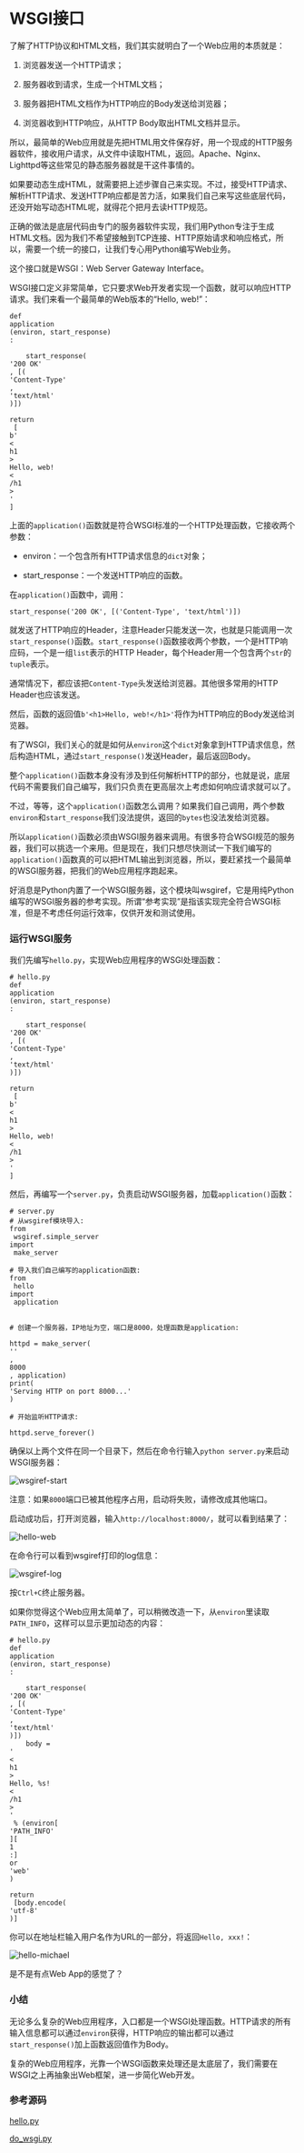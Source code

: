 # WSGI接口

了解了HTTP协议和HTML文档，我们其实就明白了一个Web应用的本质就是：

1. 浏览器发送一个HTTP请求；

2. 服务器收到请求，生成一个HTML文档；

3. 服务器把HTML文档作为HTTP响应的Body发送给浏览器；

4. 浏览器收到HTTP响应，从HTTP Body取出HTML文档并显示。

所以，最简单的Web应用就是先把HTML用文件保存好，用一个现成的HTTP服务器软件，接收用户请求，从文件中读取HTML，返回。Apache、Nginx、Lighttpd等这些常见的静态服务器就是干这件事情的。

如果要动态生成HTML，就需要把上述步骤自己来实现。不过，接受HTTP请求、解析HTTP请求、发送HTTP响应都是苦力活，如果我们自己来写这些底层代码，还没开始写动态HTML呢，就得花个把月去读HTTP规范。

正确的做法是底层代码由专门的服务器软件实现，我们用Python专注于生成HTML文档。因为我们不希望接触到TCP连接、HTTP原始请求和响应格式，所以，需要一个统一的接口，让我们专心用Python编写Web业务。

这个接口就是WSGI：Web Server Gateway Interface。

WSGI接口定义非常简单，它只要求Web开发者实现一个函数，就可以响应HTTP请求。我们来看一个最简单的Web版本的“Hello, web!”：

```
def
application
(environ, start_response)
:

    start_response(
'200 OK'
, [(
'Content-Type'
, 
'text/html'
)])
    
return
 [
b'
<
h1
>
Hello, web!
<
/h1
>
'
]

```

上面的`application()`函数就是符合WSGI标准的一个HTTP处理函数，它接收两个参数：

* environ：一个包含所有HTTP请求信息的`dict`对象；

* start\_response：一个发送HTTP响应的函数。

在`application()`函数中，调用：

```
start_response('200 OK', [('Content-Type', 'text/html')])

```

就发送了HTTP响应的Header，注意Header只能发送一次，也就是只能调用一次`start_response()`函数。`start_response()`函数接收两个参数，一个是HTTP响应码，一个是一组`list`表示的HTTP Header，每个Header用一个包含两个`str`的`tuple`表示。

通常情况下，都应该把`Content-Type`头发送给浏览器。其他很多常用的HTTP Header也应该发送。

然后，函数的返回值`b'<h1>Hello, web!</h1>'`将作为HTTP响应的Body发送给浏览器。

有了WSGI，我们关心的就是如何从`environ`这个`dict`对象拿到HTTP请求信息，然后构造HTML，通过`start_response()`发送Header，最后返回Body。

整个`application()`函数本身没有涉及到任何解析HTTP的部分，也就是说，底层代码不需要我们自己编写，我们只负责在更高层次上考虑如何响应请求就可以了。

不过，等等，这个`application()`函数怎么调用？如果我们自己调用，两个参数`environ`和`start_response`我们没法提供，返回的`bytes`也没法发给浏览器。

所以`application()`函数必须由WSGI服务器来调用。有很多符合WSGI规范的服务器，我们可以挑选一个来用。但是现在，我们只想尽快测试一下我们编写的`application()`函数真的可以把HTML输出到浏览器，所以，要赶紧找一个最简单的WSGI服务器，把我们的Web应用程序跑起来。

好消息是Python内置了一个WSGI服务器，这个模块叫wsgiref，它是用纯Python编写的WSGI服务器的参考实现。所谓“参考实现”是指该实现完全符合WSGI标准，但是不考虑任何运行效率，仅供开发和测试使用。

### 运行WSGI服务

我们先编写`hello.py`，实现Web应用程序的WSGI处理函数：

```
# hello.py
def
application
(environ, start_response)
:

    start_response(
'200 OK'
, [(
'Content-Type'
, 
'text/html'
)])
    
return
 [
b'
<
h1
>
Hello, web!
<
/h1
>
'
]

```

然后，再编写一个`server.py`，负责启动WSGI服务器，加载`application()`函数：

```
# server.py
# 从wsgiref模块导入:
from
 wsgiref.simple_server 
import
 make_server

# 导入我们自己编写的application函数:
from
 hello 
import
 application


# 创建一个服务器，IP地址为空，端口是8000，处理函数是application:

httpd = make_server(
''
, 
8000
, application)
print(
'Serving HTTP on port 8000...'
)

# 开始监听HTTP请求:

httpd.serve_forever()

```

确保以上两个文件在同一个目录下，然后在命令行输入`python server.py`来启动WSGI服务器：

![](https://cdn.liaoxuefeng.com/cdn/files/attachments/001400038640434579c45c375d244efbb229e98e5bd7691000 "wsgiref-start")

注意：如果`8000`端口已被其他程序占用，启动将失败，请修改成其他端口。

启动成功后，打开浏览器，输入`http://localhost:8000/`，就可以看到结果了：

![](https://cdn.liaoxuefeng.com/cdn/files/attachments/0014000386233913cf4690bd4134b23aead27a11a7dbec9000 "hello-web")

在命令行可以看到wsgiref打印的log信息：

![](https://cdn.liaoxuefeng.com/cdn/files/attachments/001400038605021a21e47e6f5d14ac181578f82fde58cb3000 "wsgiref-log")

按`Ctrl+C`终止服务器。

如果你觉得这个Web应用太简单了，可以稍微改造一下，从`environ`里读取`PATH_INFO`，这样可以显示更加动态的内容：

```
# hello.py
def
application
(environ, start_response)
:

    start_response(
'200 OK'
, [(
'Content-Type'
, 
'text/html'
)])
    body = 
'
<
h1
>
Hello, %s!
<
/h1
>
'
 % (environ[
'PATH_INFO'
][
1
:] 
or
'web'
)
    
return
 [body.encode(
'utf-8'
)]

```

你可以在地址栏输入用户名作为URL的一部分，将返回`Hello, xxx!`：

![](https://cdn.liaoxuefeng.com/cdn/files/attachments/00140003866212417a4fdb1f8ad41ae99c80a75ca0dd432000 "hello-michael")

是不是有点Web App的感觉了？

### 小结

无论多么复杂的Web应用程序，入口都是一个WSGI处理函数。HTTP请求的所有输入信息都可以通过`environ`获得，HTTP响应的输出都可以通过`start_response()`加上函数返回值作为Body。

复杂的Web应用程序，光靠一个WSGI函数来处理还是太底层了，我们需要在WSGI之上再抽象出Web框架，进一步简化Web开发。

### 参考源码

[hello.py](https://github.com/michaelliao/learn-python3/blob/master/samples/web/hello.py)

[do\_wsgi.py](https://github.com/michaelliao/learn-python3/blob/master/samples/web/do_wsgi.py)

